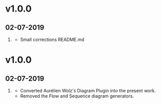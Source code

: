# v1.0.0
## 02-07-2019

1. [](#improved)
    * Small corrections README.md

# v1.0.0
## 02-07-2019

1. [](#new)
    * Converted Aurélien Wolz's Diagram Plugin into the present work.
    * Removed the Flow and Sequence diagram generators.
